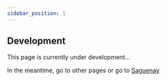 ```yaml
---
sidebar_position: 1
---
```


## Development

This page is currently under development...

In the meantime, go to other pages or go to [Saguenay](https://saguenay.vercel.app)
